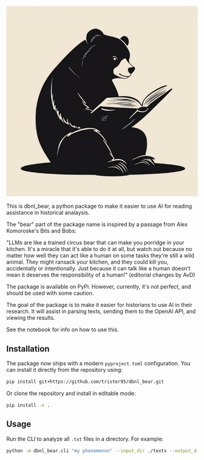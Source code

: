 ![My Package Logo](assets/logo.png)

This is dbnl_bear, a python package to make it easier to use AI for reading assistance in historical analaysis. 

The "bear" part of the package name is inspired by a passage from Alex Komoroske's Bits and Bobs:

"LLMs are like a trained circus bear that can make you porridge in your kitchen. It's a miracle that it's able to do it at all, but watch out because no matter how well they can act like a human on some tasks they're still a wild animal. They might ransack your kitchen, and they could kill you, accidentally or intentionally. Just because it can talk like a human doesn't mean it deserves the responsibility of a human!" (editorial changes by AvD)

The package is available on PyPi. However, currently, it's not perfect, and should be used with some caution. 

The goal of the package is to make it easier for historians to use AI in their research. It will assist in parsing texts, sending them to the OpenAI API, and viewing the results. 

See the notebook for info on how to use this.

## Installation

The package now ships with a modern `pyproject.toml` configuration.  You can
install it directly from the repository using:

```bash
pip install git+https://github.com/trister95/dbnl_bear.git
```

Or clone the repository and install in editable mode:

```bash
pip install -e .
```

## Usage

Run the CLI to analyze all `.txt` files in a directory. For example:

```bash
python -m dbnl_bear.cli "my phenomenon" --input_dir ./texts --output_dir ./out --max_document_tasks 2
```

